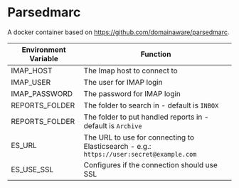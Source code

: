 # Parsedmarc

A docker container based on https://github.com/domainaware/parsedmarc.

| Environment Variable | Function                                                                                 |
|----------------------|------------------------------------------------------------------------------------------|
| IMAP_HOST            | The Imap host to connect to                                                              |
| IMAP_USER            | The user for IMAP login                                                                  |
| IMAP_PASSWORD        | The password for IMAP login                                                              |
| REPORTS_FOLDER       | The folder to search in - default is `INBOX`                                             |
| REPORTS_FOLDER       | The folder to put handled reports in - default is `Archive`                              |
| ES_URL               | The URL to use for connecting to Elasticsearch - e.g.: `https://user:secret@example.com` |
| ES_USE_SSL           | Configures if the connection should use SSL                                              |